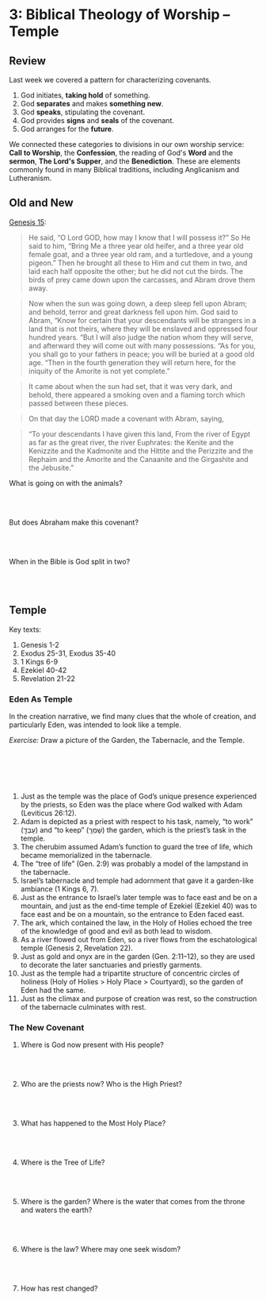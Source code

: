 # 3: Biblical Theology of Worship – Temple

## Review

Last week we covered a pattern for characterizing covenants.

1. God initiates, **taking hold** of something.
2. God **separates** and makes **something new**.
3. God **speaks**, stipulating the covenant.
4. God provides **signs** and **seals** of the covenant.
5. God arranges for the **future**.

We connected these categories to divisions in our own worship service: **Call to Worship**, the **Confession**, the reading of God's **Word** and the **sermon**, **The Lord's Supper**, and the **Benediction**. These are elements commonly found in many Biblical traditions, including Anglicanism and Lutheranism.

## Old and New

[Genesis 15](https://biblehub.com/p/nas/heb/genesis/15.shtml):

>He said, “O Lord GOD, how may I know that I will possess it?” So He said to him, “Bring Me a three year old heifer, and a three year old female goat, and a three year old ram, and a turtledove, and a young pigeon.” Then he brought all these to Him and cut them in two, and laid each half opposite the other; but he did not cut the birds. The birds of prey came down upon the carcasses, and Abram drove them away.

>Now when the sun was going down, a deep sleep fell upon Abram; and behold, terror and great darkness fell upon him. God said to Abram, “Know for certain that your descendants will be strangers in a land that is not theirs, where they will be enslaved and oppressed four hundred years. “But I will also judge the nation whom they will serve, and afterward they will come out with many possessions. “As for you, you shall go to your fathers in peace; you will be buried at a good old age. “Then in the fourth generation they will return here, for the iniquity of the Amorite is not yet complete.”

>It came about when the sun had set, that it was very dark, and behold, there appeared a smoking oven and a flaming torch which passed between these pieces.

>On that day the LORD made a covenant with Abram, saying,

>“To your descendants I have given this land,
    From the river of Egypt as far as the great river, the river Euphrates: the Kenite and the Kenizzite and the Kadmonite and the Hittite and the Perizzite and the Rephaim and the Amorite and the Canaanite and the Girgashite and the Jebusite.”

What is going on with the animals?

<br />
<br />

But does Abraham make this covenant?

<br />
<br />

When in the Bible is God split in two?

<br />
<br />

## Temple

Key texts:

1. Genesis 1-2
2. Exodus 25-31, Exodus 35-40
3. 1 Kings 6-9
4. Ezekiel 40-42
5. Revelation 21-22

### Eden As Temple

In the creation narrative, we find many clues that the whole of creation, and particularly Eden, was intended to look like a temple.

_Exercise:_ Draw a picture of the Garden, the Tabernacle, and the Temple.

<br />
<br />
<br />
<br />

1. Just as the temple was the place of God’s unique presence experienced by the priests, so Eden was the place where God walked with Adam (Leviticus 26:12).
2. Adam is depicted as a priest with respect to his task, namely, “to work” (עָבְדָ֖) and “to keep” (שָׁמְרָֽ) the garden, which is the priest’s task in the temple.
3. The cherubim assumed Adam’s function to guard the tree of life, which became memorialized in the tabernacle.
4. The “tree of life” (Gen. 2:9) was probably a model of the lampstand in the tabernacle.
5. Israel’s tabernacle and temple had adornment that gave it a garden-like ambiance (1 Kings 6, 7).
6. Just as the entrance to Israel’s later temple was to face east and be on a mountain, and just as the end-time temple of Ezekiel (Ezekiel 40) was to face east and be on a mountain, so the entrance to Eden faced east.
7. The ark, which contained the law, in the Holy of Holies echoed the tree of the knowledge of good and evil as both lead to wisdom.
8. As a river flowed out from Eden, so a river flows from the eschatological temple (Genesis 2, Revelation 22).
9. Just as gold and onyx are in the garden (Gen. 2:11–12), so they are used to decorate the later sanctuaries and priestly garments.
10. Just as the temple had a tripartite structure of concentric circles of holiness (Holy of Holies > Holy Place > Courtyard), so the garden of Eden had the same.
11. Just as the climax and purpose of creation was rest, so the construction of the tabernacle culminates with rest.

### The New Covenant

1. Where is God now present with His people?

<br />
<br />

2. Who are the priests now? Who is the High Priest?

<br />
<br />

3. What has happened to the Most Holy Place?

<br />
<br />

4. Where is the Tree of Life?

<br />
<br />

5. Where is the garden? Where is the water that comes from the throne and waters the earth?

<br />
<br />

6. Where is the law? Where may one seek wisdom?

<br />
<br />

7. How has rest changed?

<br />
<br />
